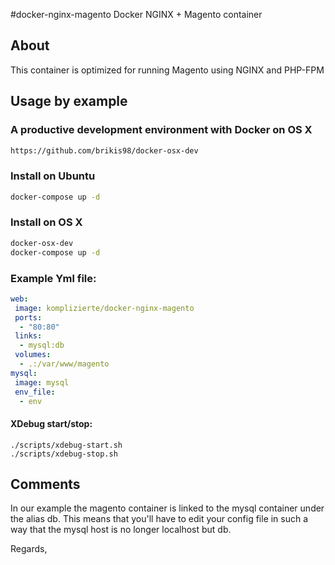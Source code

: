 #docker-nginx-magento
Docker NGINX + Magento container
 
## About

This container is optimized for running Magento using NGINX and PHP-FPM

## Usage by example

### A productive development environment with Docker on OS X

```sh
https://github.com/brikis98/docker-osx-dev
```

### Install on Ubuntu

```sh
docker-compose up -d
```

### Install on OS X

```sh
docker-osx-dev
docker-compose up -d
```

### Example Yml file:

```yml
web:
 image: komplizierte/docker-nginx-magento
 ports:
  - "80:80"
 links:
  - mysql:db
 volumes:
  - .:/var/www/magento 
mysql:
 image: mysql
 env_file:
  - env    
```

#### XDebug start/stop:

```shell
./scripts/xdebug-start.sh
./scripts/xdebug-stop.sh
```

## Comments

In our example the magento container is linked to the mysql container under the alias db.
This means that you'll have to edit your config file in such a way that the mysql host is no longer localhost but db.


Regards,